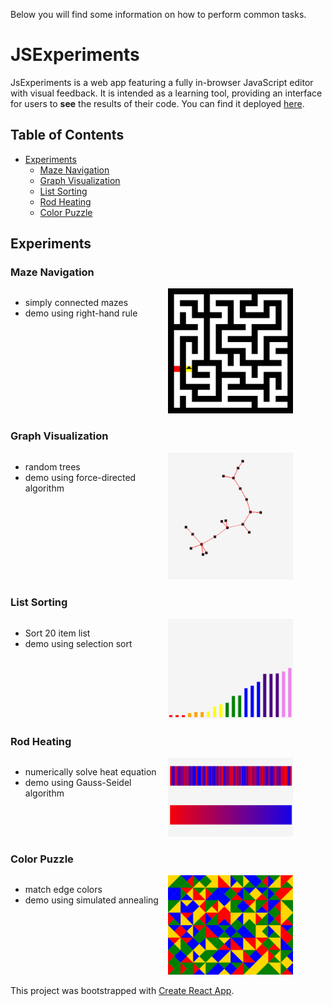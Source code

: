 
Below you will find some information on how to perform common tasks.<br>

# JSExperiments

JsExperiments is a web app featuring a fully in-browser JavaScript editor with visual feedback. It is intended as a learning tool, providing an interface for users to <b>see</b> the results of their code. You can find it deployed [here](https://dev.d3513lez266dga.amplifyapp.com/). 

## Table of Contents
- [Experiments](#experiments)
  - [Maze Navigation](#maze-navigation)
  - [Graph Visualization](#graph-visualization)
  - [List Sorting](#list-sorting)
  - [Rod Heating](#rod-heating)
  - [Color Puzzle](#color-puzzle)

## Experiments

### Maze Navigation
<div style="display:flex; flex-direction:row">
<div style="width:50%">
<ul>
<li> simply connected mazes </li>
<li> demo using right-hand rule </li>
</ul>
</div>
<div style="width:50%">
<img src="public/maze_static.png" alt="Avatar" style="width:200px"/>
</div>
</div>

### Graph Visualization
<div style="display:flex; flex-direction:row">
<div style="width:50%">
<ul>
<li> random trees </li>
<li> demo using force-directed algorithm </li>
</ul>
</div>
<div style="width:50%">
<img src="public/graph_static.png" alt="Avatar" style="width:200px"/>
</div>
</div>

### List Sorting
<div style="display:flex; flex-direction:row">
<div style="width:50%">
<ul>
<li> Sort 20 item list</li>
<li> demo using selection sort</li>
</ul>
</div>
<div style="width:50%">
<img src="public/static_sorting.png" alt="Avatar" style="width:200px"/>
</div>
</div>

### Rod Heating
<div style="display:flex; flex-direction:row">
<div style="width:50%">
<ul>
<li> numerically solve heat equation</li>
<li> demo using Gauss-Seidel algorithm</li>
</ul>
</div>
<div style="width:50%">
<img src="public/rod.png" alt="Avatar" style="width:200px"/>
</div>
</div>

### Color Puzzle
<div style="display:flex; flex-direction:row">
<div style="width:50%">
<ul>
<li> match edge colors</li>
<li> demo using simulated annealing </li>
</ul>
</div>
<div style="width:50%">
<img src="public/colorpuzzle_static.png" alt="Avatar" style="width:200px"/>
</div>
</div>




This project was bootstrapped with [Create React App](https://github.com/facebookincubator/create-react-app).

